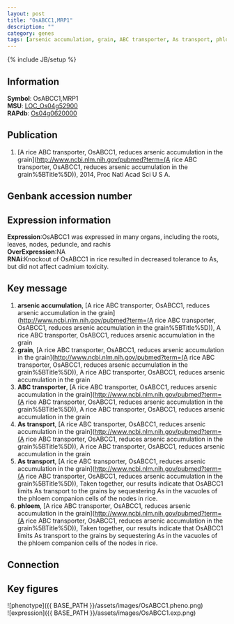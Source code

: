 ```yaml
---
layout: post
title: "OsABCC1,MRP1"
description: ""
category: genes
tags: [arsenic accumulation, grain, ABC transporter, As transport, phloem]
---
```

{% include JB/setup %}

## Information
__Symbol__: OsABCC1,MRP1  
__MSU__: [LOC_Os04g52900](http://rice.plantbiology.msu.edu/cgi-bin/ORF_infopage.cgi?orf=LOC_Os04g52900)  
__RAPdb__: [Os04g0620000](http://rapdb.dna.affrc.go.jp/viewer/gbrowse_details/irgsp1?name=Os04g0620000)  

## Publication
1. [A rice ABC transporter, OsABCC1, reduces arsenic accumulation in the grain](http://www.ncbi.nlm.nih.gov/pubmed?term=(A rice ABC transporter, OsABCC1, reduces arsenic accumulation in the grain%5BTitle%5D)), 2014, Proc Natl Acad Sci U S A.

## Genbank accession number

## Expression information
__Expression__:OsABCC1 was expressed in many organs, including the roots, leaves, nodes, peduncle, and rachis  
__OverExpression__:NA  
__RNAi__:Knockout of OsABCC1 in rice resulted in decreased tolerance to As, but did not affect cadmium toxicity.  

## Key message
1. __arsenic accumulation__, [A rice ABC transporter, OsABCC1, reduces arsenic accumulation in the grain](http://www.ncbi.nlm.nih.gov/pubmed?term=(A rice ABC transporter, OsABCC1, reduces arsenic accumulation in the grain%5BTitle%5D)), A rice ABC transporter, OsABCC1, reduces arsenic accumulation in the grain
2. __grain__, [A rice ABC transporter, OsABCC1, reduces arsenic accumulation in the grain](http://www.ncbi.nlm.nih.gov/pubmed?term=(A rice ABC transporter, OsABCC1, reduces arsenic accumulation in the grain%5BTitle%5D)), A rice ABC transporter, OsABCC1, reduces arsenic accumulation in the grain
3. __ABC transporter__, [A rice ABC transporter, OsABCC1, reduces arsenic accumulation in the grain](http://www.ncbi.nlm.nih.gov/pubmed?term=(A rice ABC transporter, OsABCC1, reduces arsenic accumulation in the grain%5BTitle%5D)), A rice ABC transporter, OsABCC1, reduces arsenic accumulation in the grain
4. __As transport__, [A rice ABC transporter, OsABCC1, reduces arsenic accumulation in the grain](http://www.ncbi.nlm.nih.gov/pubmed?term=(A rice ABC transporter, OsABCC1, reduces arsenic accumulation in the grain%5BTitle%5D)), A rice ABC transporter, OsABCC1, reduces arsenic accumulation in the grain
5. __As transport__, [A rice ABC transporter, OsABCC1, reduces arsenic accumulation in the grain](http://www.ncbi.nlm.nih.gov/pubmed?term=(A rice ABC transporter, OsABCC1, reduces arsenic accumulation in the grain%5BTitle%5D)), Taken together, our results indicate that OsABCC1 limits As transport to the grains by sequestering As in the vacuoles of the phloem companion cells of the nodes in rice.
6. __phloem__, [A rice ABC transporter, OsABCC1, reduces arsenic accumulation in the grain](http://www.ncbi.nlm.nih.gov/pubmed?term=(A rice ABC transporter, OsABCC1, reduces arsenic accumulation in the grain%5BTitle%5D)), Taken together, our results indicate that OsABCC1 limits As transport to the grains by sequestering As in the vacuoles of the phloem companion cells of the nodes in rice.

## Connection

## Key figures
![phenotype]({{ BASE_PATH }}/assets/images/OsABCC1.pheno.png)  
![expression]({{ BASE_PATH }}/assets/images/OsABCC1.exp.png)

